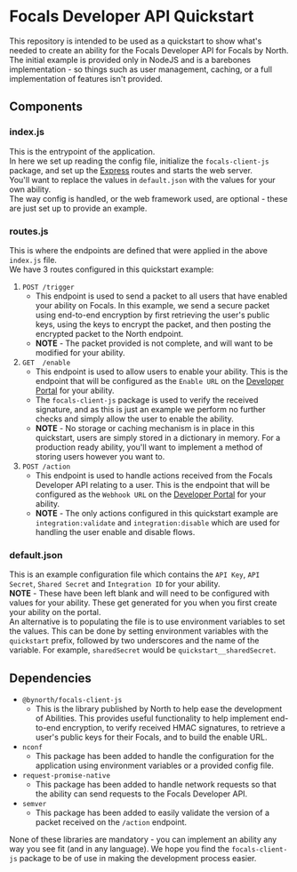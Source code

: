 # Focals Developer API Quickstart

This repository is intended to be used as a quickstart to show what's needed to create an ability for the Focals Developer API for Focals by North.  
The initial example is provided only in NodeJS and is a barebones implementation - so things such as user management, caching, or a full implementation of features isn't provided.  

## Components

### index.js
This is the entrypoint of the application.  
In here we set up reading the config file, initialize the `focals-client-js` package, and set up the [Express](https://expressjs.com/) routes and starts the web server.  
You'll want to replace the values in `default.json` with the values for your own ability.  
The way config is handled, or the web framework used, are optional - these are just set up to provide an example.

### routes.js
This is where the endpoints are defined that were applied in the above `index.js` file.  
We have 3 routes configured in this quickstart example:
1. `POST /trigger`
    - This endpoint is used to send a packet to all users that have enabled your ability on Focals. In this example, we send a secure packet using end-to-end encryption by first retrieving the user's public keys, using the keys to encrypt the packet, and then posting the encrypted packet to the North endpoint.
    - **NOTE** - The packet provided is not complete, and will want to be modified for your ability.
2. `GET  /enable`
    - This endpoint is used to allow users to enable your ability. This is the endpoint that will be configured as the `Enable URL` on the [Developer Portal](https://developer.bynorth.com) for your ability.
    - The `focals-client-js` package is used to verify the received signature, and as this is just an example we perform no further checks and simply allow the user to enable the ability.
    - **NOTE** - No storage or caching mechanism is in place in this quickstart, users are simply stored in a dictionary in memory. For a production ready ability, you'll want to implement a method of storing users however you want to.
3. `POST /action`
    - This endpoint is used to handle actions received from the Focals Developer API relating to a user. This is the endpoint that will be configured as the `Webhook URL` on the [Developer Portal](https://developer.bynorth.com) for your ability.
    - **NOTE** - The only actions configured in this quickstart example are `integration:validate` and `integration:disable` which are used for handling the user enable and disable flows.

### default.json
This is an example configuration file which contains the `API Key`, `API Secret`, `Shared Secret` and `Integration ID` for your ability.  
**NOTE** - These have been left blank and will need to be configured with values for your ability. These get generated for you when you first create your ability on the portal.  
An alternative is to populating the file is to use environment variables to set the values. This can be done by setting environment variables with the `quickstart` prefix, followed by two underscores and the name of the variable. For example, `sharedSecret` would be `quickstart__sharedSecret`.

## Dependencies
- `@bynorth/focals-client-js`
    - This is the library published by North to help ease the development of Abilities. This provides useful functionality to help implement end-to-end encryption, to verify received HMAC signatures, to retrieve a user's public keys for their Focals, and to build the enable URL.
- `nconf`
    - This package has been added to handle the configuration for the application using environment variables or a provided config file.
- `request-promise-native`
    - This package has been added to handle network requests so that the ability can send requests to the Focals Developer API.
- `semver`
    - This package has been added to easily validate the version of a packet received on the `/action` endpoint.

None of these libraries are mandatory - you can implement an ability any way you see fit (and in any language). We hope you find the `focals-client-js` package to be of use in making the development process easier.

